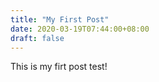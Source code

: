 ```yaml
---
title: "My First Post"
date: 2020-03-19T07:44:00+08:00
draft: false
---
```


This is my firt post test!